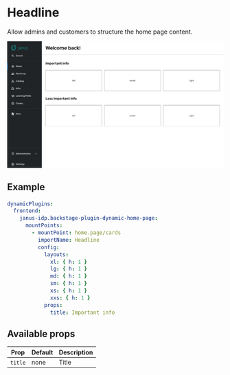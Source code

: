 # Headline

Allow admins and customers to structure the home page content.

![Home page with some headlines](headline.png)

## Example

```yaml
dynamicPlugins:
  frontend:
    janus-idp.backstage-plugin-dynamic-home-page:
      mountPoints:
        - mountPoint: home.page/cards
          importName: Headline
          config:
            layouts:
              xl: { h: 1 }
              lg: { h: 1 }
              md: { h: 1 }
              sm: { h: 1 }
              xs: { h: 1 }
              xxs: { h: 1 }
            props:
              title: Important info
```

## Available props

| Prop    | Default | Description |
| ------- | ------- | ----------- |
| `title` | none    | Title       |
